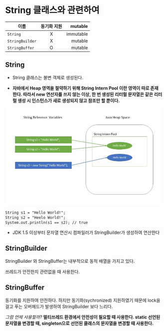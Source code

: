 String 클래스와 관련하여
==========

| 이름 | 동기화 지원 | mutable |
| --- | :---:| ---: |
|`String` | X |  immutable |
|`StringBuilder` | X |mutable |
|`StringBuffer` | O |mutable |

## String

- String 클래스는 불변 객체로 생성된다.

- **자바에서 Heap 영역을 절약하기 위해 String Intern Pool 이란 영역이 따로 존재한다.
따라서 new 연산자를 쓰지 않는 이상, 한 번 생성된 리터럴 문자열은 같은 리터럴 생성 시 인스턴스가 새로 생성되지 않고 참조만 할 뿐이다.**

![String Pool](./img/StringPool.png)

```
String s1 = "Hello World!";
String s2 = "Heelo World!";
System.out.println(s1 == s2); // true
```

- JDK 1.5 이상부터 문자열 연산시 컴파일러가 StringBuilder가 생성하여 연산한다


## StringBuilder

StringBuilder 와 StringBuffer는 내부적으로 동적 배열을 가지고 있다.

쓰레드가 안전한지 관련없을 때 사용한다.

## StringBuffer

동기화를 지원하여 안전하다.
하지만 동기화(sychronized) 지원하였기 때문에 lock을 걸고 푸는 오버헤드가 발생하여
StringBuilder 보다 느리다.

*그럼 언제 사용할까?*
**멀티쓰레드 환경에서 안전성이 필요할 때 사용한다.
static 선언된 문자열을 변경할 때, singleton으로 선언된 클래스의 문자열을 변경할 때 사용한다.**
